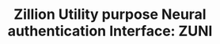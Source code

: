 <div align="center">
  <h1>Zillion Utility purpose Neural authentication Interface: ZUNI</h1>
</div>
